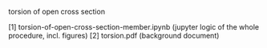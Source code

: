 torsion of open cross section

[1] torsion-of-open-cross-section-member.ipynb (jupyter logic of the whole procedure, incl. figures)
[2] torsion.pdf (background document)
